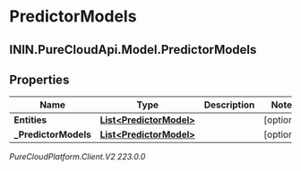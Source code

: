 # PredictorModels

## ININ.PureCloudApi.Model.PredictorModels

## Properties

|Name | Type | Description | Notes|
|------------ | ------------- | ------------- | -------------|
| **Entities** | [**List&lt;PredictorModel&gt;**](PredictorModel) |  | [optional] |
| **_PredictorModels** | [**List&lt;PredictorModel&gt;**](PredictorModel) |  | [optional] |



_PureCloudPlatform.Client.V2 223.0.0_
